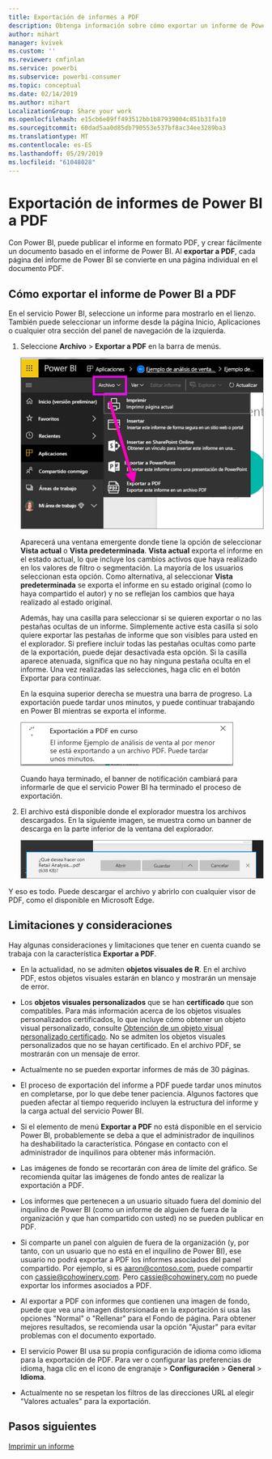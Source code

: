 ```yaml
---
title: Exportación de informes a PDF
description: Obtenga información sobre cómo exportar un informe de Power BI a PDF.
author: mihart
manager: kvivek
ms.custom: ''
ms.reviewer: cmfinlan
ms.service: powerbi
ms.subservice: powerbi-consumer
ms.topic: conceptual
ms.date: 02/14/2019
ms.author: mihart
LocalizationGroup: Share your work
ms.openlocfilehash: e15cb6e09ff493512bb1b87939004c851b31fa10
ms.sourcegitcommit: 60dad5aa0d85db790553e537bf8ac34ee3289ba3
ms.translationtype: MT
ms.contentlocale: es-ES
ms.lasthandoff: 05/29/2019
ms.locfileid: "61048028"
---
```

# <a name="export-reports-from-power-bi-to-pdf"></a>Exportación de informes de Power BI a PDF
Con Power BI, puede publicar el informe en formato PDF, y crear fácilmente un documento basado en el informe de Power BI. Al **exportar a PDF**, cada página del informe de Power BI se convierte en una página individual en el documento PDF.

## <a name="how-to-export-your-power-bi-report-to-pdf"></a>Cómo exportar el informe de Power BI a PDF
En el servicio Power BI, seleccione un informe para mostrarlo en el lienzo. También puede seleccionar un informe desde la página Inicio, Aplicaciones o cualquier otra sección del panel de navegación de la izquierda.

1. Seleccione **Archivo** > **Exportar a PDF** en la barra de menús.

    ![Selección del archivo en la barra de menús, la flecha apunta a Exportar a PDF](media/end-user-pdf/power-bi-export-pdf.png)

    Aparecerá una ventana emergente donde tiene la opción de seleccionar **Vista actual** o **Vista predeterminada**.  **Vista actual** exporta el informe en el estado actual, lo que incluye los cambios activos que haya realizado en los valores de filtro o segmentación.  La mayoría de los usuarios seleccionan esta opción.  Como alternativa, al seleccionar **Vista predeterminada** se exporta el informe en su estado original (como lo haya compartido el autor) y no se reflejan los cambios que haya realizado al estado original.
    
    Además, hay una casilla para seleccionar si se quieren exportar o no las pestañas ocultas de un informe.  Simplemente active esta casilla si solo quiere exportar las pestañas de informe que son visibles para usted en el explorador.  Si prefiere incluir todas las pestañas ocultas como parte de la exportación, puede dejar desactivada esta opción.  Si la casilla aparece atenuada, significa que no hay ninguna pestaña oculta en el informe.  Una vez realizadas las selecciones, haga clic en el botón Exportar para continuar.
    
    En la esquina superior derecha se muestra una barra de progreso. La exportación puede tardar unos minutos, y puede continuar trabajando en Power BI mientras se exporta el informe.

    ![Mensaje de progreso de la exportación](media/end-user-pdf/power-bi-export-message.png)

    Cuando haya terminado, el banner de notificación cambiará para informarle de que el servicio Power BI ha terminado el proceso de exportación.

2. El archivo está disponible donde el explorador muestra los archivos descargados. En la siguiente imagen, se muestra como un banner de descarga en la parte inferior de la ventana del explorador.

    ![Ubicación del archivo descargado](media/end-user-pdf/power-bi-save-file.png)

Y eso es todo. Puede descargar el archivo y abrirlo con cualquier visor de PDF, como el disponible en Microsoft Edge.


## <a name="limitations-and-considerations"></a>Limitaciones y consideraciones
Hay algunas consideraciones y limitaciones que tener en cuenta cuando se trabaja con la característica **Exportar a PDF**.

* En la actualidad, no se admiten **objetos visuales de R**. En el archivo PDF, estos objetos visuales estarán en blanco y mostrarán un mensaje de error.  

* Los **objetos visuales personalizados** que se han **certificado** que son compatibles. Para más información acerca de los objetos visuales personalizados certificados, lo que incluye cómo obtener un objeto visual personalizado, consulte [Obtención de un objeto visual personalizado certificado](../power-bi-custom-visuals-certified.md). No se admiten los objetos visuales personalizados que no se hayan certificado. En el archivo PDF, se mostrarán con un mensaje de error.   

* Actualmente no se pueden exportar informes de más de 30 páginas.

* El proceso de exportación del informe a PDF puede tardar unos minutos en completarse, por lo que debe tener paciencia. Algunos factores que pueden afectar al tiempo requerido incluyen la estructura del informe y la carga actual del servicio Power BI.

* Si el elemento de menú **Exportar a PDF** no está disponible en el servicio Power BI, probablemente se deba a que el administrador de inquilinos ha deshabilitado la característica. Póngase en contacto con el administrador de inquilinos para obtener más información.

* Las imágenes de fondo se recortarán con área de límite del gráfico. Se recomienda quitar las imágenes de fondo antes de realizar la exportación a PDF.

* Los informes que pertenecen a un usuario situado fuera del dominio del inquilino de Power BI (como un informe de alguien de fuera de la organización y que han compartido con usted) no se pueden publicar en PDF.

* Si comparte un panel con alguien de fuera de la organización (y, por tanto, con un usuario que no está en el inquilino de Power BI), ese usuario no podrá exportar a PDF los informes asociados del panel compartido. Por ejemplo, si es aaron@contoso.com, puede compartir con cassie@cohowinery.com. Pero cassie@cohowinery.com no puede exportar los informes asociados a PDF.

* Al exportar a PDF con informes que contienen una imagen de fondo, puede que vea una imagen distorsionada en la exportación si usa las opciones "Normal" o "Rellenar" para el Fondo de página.  Para obtener mejores resultados, se recomienda usar la opción "Ajustar" para evitar problemas con el documento exportado.

* El servicio Power BI usa su propia configuración de idioma como idioma para la exportación de PDF. Para ver o configurar las preferencias de idioma, haga clic en el icono de engranaje > **Configuración** > **General** > **Idioma**.

* Actualmente no se respetan los filtros de las direcciones URL al elegir "Valores actuales" para la exportación.

## <a name="next-steps"></a>Pasos siguientes
[Imprimir un informe](end-user-print.md)
